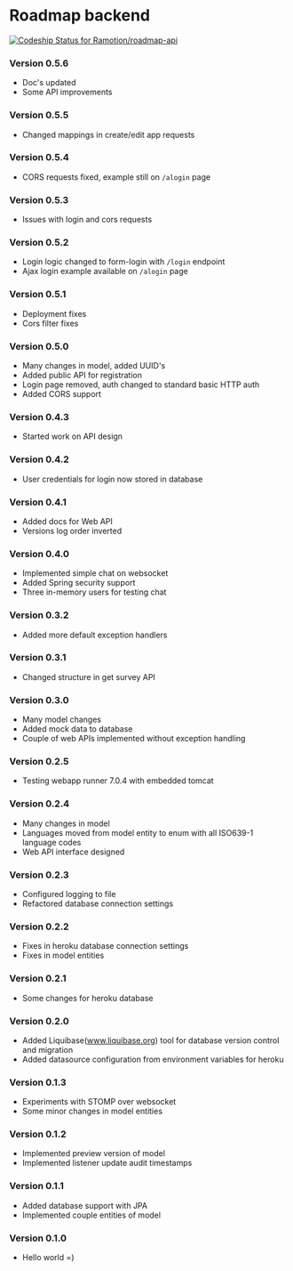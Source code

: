 # Roadmap backend #
[ ![Codeship Status for Ramotion/roadmap-api](https://codeship.com/projects/2ba911f0-4afc-0132-8280-0ac24b6883cd/status?branch=master)](https://codeship.com/projects/46560)

### Version 0.5.6 ###

* Doc's updated
* Some API improvements

### Version 0.5.5 ###

* Changed mappings in create/edit app requests

### Version 0.5.4 ###

* CORS requests fixed, example still on `/alogin` page

### Version 0.5.3 ###

* Issues with login and cors requests

### Version 0.5.2 ###

* Login logic changed to form-login with `/login` endpoint
* Ajax login example available on `/alogin` page

### Version 0.5.1 ###

* Deployment fixes
* Cors filter fixes

### Version 0.5.0 ###

* Many changes in model, added UUID's
* Added public API for registration
* Login page removed, auth changed to standard basic HTTP auth
* Added CORS support

### Version 0.4.3 ###

* Started work on API design

### Version 0.4.2 ###

* User credentials for login now stored in database

### Version 0.4.1 ###

* Added docs for Web API
* Versions log order inverted

### Version 0.4.0 ###

* Implemented simple chat on websocket
* Added Spring security support
* Three in-memory users for testing chat

### Version 0.3.2 ###

* Added more default exception handlers

### Version 0.3.1 ###

* Changed structure in get survey API

### Version 0.3.0 ###

* Many model changes
* Added mock data to database
* Couple of web APIs implemented without exception handling

### Version 0.2.5 ###

* Testing webapp runner 7.0.4 with embedded tomcat

### Version 0.2.4 ###

* Many changes in model
* Languages moved from model entity to enum with all ISO639-1 language codes
* Web API interface designed

### Version 0.2.3 ###

* Configured logging to file
* Refactored database connection settings

### Version 0.2.2 ###

* Fixes in heroku database connection settings
* Fixes in model entities

### Version 0.2.1 ###

* Some changes for heroku database

### Version 0.2.0 ###

* Added Liquibase(www.liquibase.org) tool for database version control and migration
* Added datasource configuration from environment variables for heroku

### Version 0.1.3 ###

* Experiments with STOMP over websocket
* Some minor changes in model entities

### Version 0.1.2 ###

* Implemented preview version of model
* Implemented listener update audit timestamps

### Version 0.1.1 ###

* Added database support with JPA
* Implemented couple entities of model

### Version 0.1.0 ###

* Hello world =)


